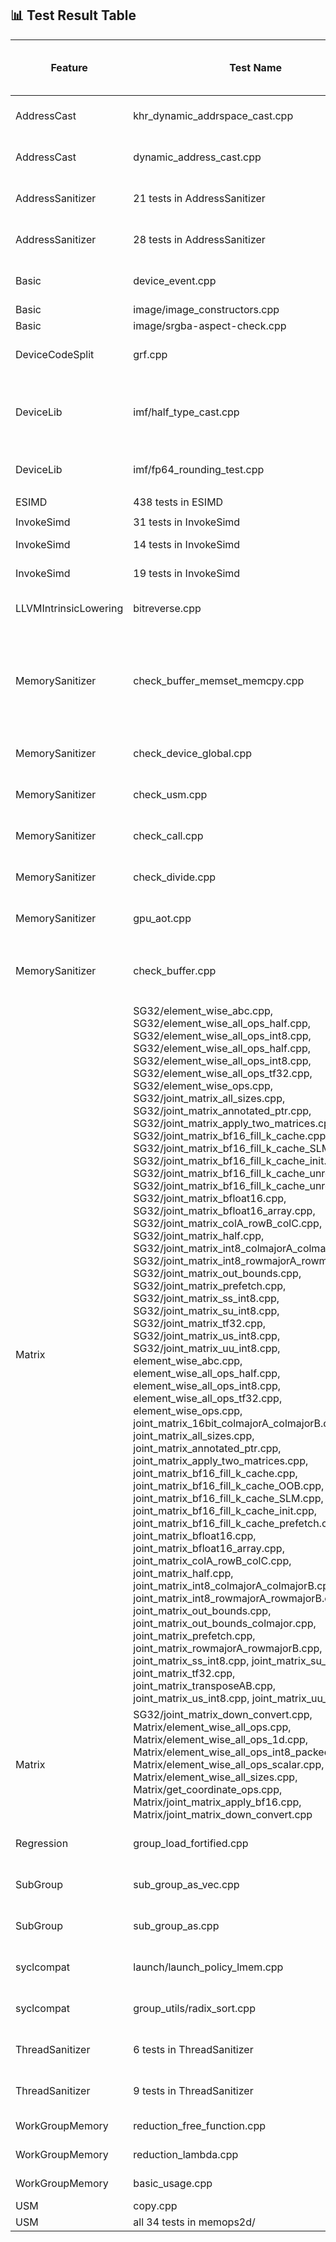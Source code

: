 ## 📊 Test Result Table

| Feature            | Test Name                                                                 | Status (SPIRV-LLVM-Translator) | Marked Status (SPIR-V Backend)              | Actual Status (SPIR-V Backend) | Test Error                    | Test Error Details |
|--------------------|---------------------------------------------------------------------------|--------------------------------|---------------------------------------------|--------------------------------|--------------------------------|-------------------|
| AddressCast        | khr_dynamic_addrspace_cast.cpp                                            | Pass                           | XFAIL (CMPLRLLVM-64705)                     | Fail                           | Program terminate abnormally   | ```error: command failed with exit status: 255``` |
| AddressCast        | dynamic_address_cast.cpp                                                  | Pass                           | XFAIL (CMPLRLLVM-64705)                     | Fail                           | Program terminate abnormally   | ```error: command failed with exit status: 255``` |
| AddressSanitizer   | 21 tests in AddressSanitizer                                              | Pass                           | **Unsupported (CMPLRLLVM-64052)**           | **Pass**                       |                                |                   |
| AddressSanitizer   | 28 tests in AddressSanitizer                                              | Pass                           | Unsupported (CMPLRLLVM-64052)               | Fail                           | Detect memory leak             | ```[kernel] Private shadow memory out-of-bound (ptr: 0xff00fffffffb0050 -> 0xff010e7fff6fe483, sid: 0, base: 0xff00180001ccb820) ====ERROR: DeviceSanitizer: detected memory leaks of Device Global``` |
| Basic              | device_event.cpp                                                          | Pass                           | **Unsupported (CMPLRLLVM-64705)**           | **Pass**                       |                                |                   |
| Basic              | image/image_constructors.cpp                                              | Pass                           | **Unsupported**                             | **Pass**                       |                                |                   |
| Basic              | image/srgba-aspect-check.cpp                                              | Pass                           | **Unsupported**                             | **Pass**                       |                                |                   |
| DeviceCodeSplit    | grf.cpp                                                                   | Pass                           | **Unsupported (CMPLRLLVM-64705)**           | **Pass**                       |                                |                   |
| DeviceLib          | imf/half_type_cast.cpp                                                    | Pass                           | XFAIL (CMPLRLLVM-64705)                     | Fail                           | Assertion fail                 | ```half_type_cast.cpp.tmp1.out: /iusers/yixingzh/llvm/sycl/test-e2e/DeviceLib/imf/imf_utils.hpp:90: void test(sycl::queue &, std::initializer_list<InputTy>, std::initializer_list<OutputTy>, FuncTy, int) [InputTy = unsigned short, OutputTy = int, FuncTy = (lambda at /iusers/yixingzh/llvm/sycl/test-e2e/DeviceLib/imf/half_type_cast.cpp:40:10), EquTy = imf_utils_default_equ<int>]: Assertion `false' failed.``` |
| DeviceLib          | imf/fp64_rounding_test.cpp                                                | Pass                           | XFAIL (CMPLRLLVM-64705)                     | Fail                           | Undefined SPIR-V instruction   | ```error: undefined reference to `_Z17__spirv_IAddCarryll'  error: backend compiler failed build.``` |
| ESIMD              | 438 tests in ESIMD                                                        | Pass                           | Unsupported                             | Fail                           | Assertion fail                 | ```static llvm::LLT llvm::LLT::vector(llvm::ElementCount, llvm::LLT): Assertion `!EC.isScalar() && "invalid number of vector elements"' failed.``` |
| InvokeSimd         | 31 tests in InvokeSimd                                                    | Pass                           | **Unsupported**                             | **Pass**                       |                                |                   |
| InvokeSimd         | 14 tests in InvokeSimd                                                    | Pass                           | Unsupported                             | Fail                           | Undefined function             | ```Undefined function _Z33__regcall3____builtin_invoke_simdILb1EfPFNSt12experimental4simdIfNS0...``` |
| InvokeSimd         | 19 tests in InvokeSimd                                                    | Pass                           | Unsupported                             | Timed Out                      |                                |                   |                         |                                |                   |
| LLVMIntrinsicLowering | bitreverse.cpp                                                         | Pass                           | XFAIL (CMPLRLLVM-62187)                     | Fail                           | Conversion issue               | ```implicit conversion from 'int' to 'unsigned char __attribute__((ext_vector_type(2)))' (vector of 2 'unsigned char' values) changes value from 21845 to 85``` |
| MemorySanitizer    | check_buffer_memset_memcpy.cpp                                            | Pass                           | Unsupported (CMPLRLLVM-64052)               | Fail                           | `core dumped`                  | ```use-of-uninitialized-value use of size 8 at kernel <typeinfo name for check_memset(sycl::_V1::queue&)::{lambda(sycl::_V1::handler&)#2}::operator()(sycl::_V1::handler&) const::MyKernel1> LID(0, 0, 0) GID(0, 0, 0) #0 unsigned long sycl::_V1::accessor<int, 1, (sycl::_V1::access::mode)1026, (sycl::_V1::access::target)2014, (sycl::_V1::access::placeholder)0, sycl::_V1::ext::oneapi::accessor_property_list<>>::getLinearIndex<1>(sycl::_V1::id<1>) const /iusers/yixingzh/llvm/build/bin/../include/sycl/accessor.hpp:697 Aborted (core dumped)``` |
| MemorySanitizer    | check_device_global.cpp                                                   | Pass                           | Unsupported (CMPLRLLVM-64052)               | Fail                           | Memory out-of-bound            | ```[kernel] Private shadow memory out-of-bound(ptr: 0xff00fffffffb0058 -> 0xff01000002b43048, sid: 0, base: 0xff00f0000166d010)``` |
| MemorySanitizer    | check_usm.cpp                                                             | Pass                           | Unsupported (CMPLRLLVM-64052)               | Fail                           | Memory out-of-bound            | ```[[kernel] Private shadow memory out-of-bound(ptr: 0xff00fffffffe0000 -> 0xff010000027df7f0, sid: 0, base: 0xff00f00001000810)``` |
| MemorySanitizer    | check_call.cpp                                                            | Pass                           | Unsupported (CMPLRLLVM-64052)               | Fail                           | Memory out-of-bound            | ```[kernel] Private shadow memory out-of-bound(ptr: 0xff00fffffffe0000 -> 0xff010000033caff0, sid: 0, base: 0xff00f00000615010)``` |
| MemorySanitizer    | check_divide.cpp                                                          | Pass                           | Unsupported (CMPLRLLVM-64052)               | Fail                           | Memory out-of-bound            | ```[kernel] Private shadow memory out-of-bound(ptr: 0xff00fffffffe0004 -> 0xff0100000289bff4, sid: 0, base: 0xff00f00000544010)``` |
| MemorySanitizer    | gpu_aot.cpp                                                               | Pass                           | Unsupported (CMPLRLLVM-64052)               | Fail                           | Memory out-of-bound            | ```[kernel] Private shadow memory out-of-bound(ptr: 0xff00fffffffe0004 -> 0xff0100000289bff4, sid: 0, base: 0xff00f00000544010)``` |
| MemorySanitizer    | check_buffer.cpp                                                          | Pass                           | Unsupported (CMPLRLLVM-64052)               | Fail                           | `core dumped`                  | ```use of size 8 at kernel <typeinfo name for main::{lambda(sycl::_V1::handler&)#1}::operator()(sycl::_V1::handler&) const::MyKernel> LID(0, 0, 0) GID(0, 0, 0) #0 sycl::_V1::detail::array<1>::operator[](int) const /iusers/yixingzh/llvm/build/bin/../include/sycl/detail/array.hpp:73 Aborted (core dumped) ``` |
| Matrix             | 	SG32/element_wise_abc.cpp, SG32/element_wise_all_ops_half.cpp, SG32/element_wise_all_ops_int8.cpp, SG32/element_wise_all_ops_half.cpp, SG32/element_wise_all_ops_int8.cpp, SG32/element_wise_all_ops_tf32.cpp, SG32/element_wise_ops.cpp, SG32/joint_matrix_all_sizes.cpp, SG32/joint_matrix_annotated_ptr.cpp, SG32/joint_matrix_apply_two_matrices.cpp, SG32/joint_matrix_bf16_fill_k_cache.cpp, SG32/joint_matrix_bf16_fill_k_cache_SLM.cpp, SG32/joint_matrix_bf16_fill_k_cache_init.cpp, SG32/joint_matrix_bf16_fill_k_cache_unroll.cpp, SG32/joint_matrix_bf16_fill_k_cache_unroll_init.cpp, SG32/joint_matrix_bfloat16.cpp, SG32/joint_matrix_bfloat16_array.cpp, SG32/joint_matrix_colA_rowB_colC.cpp, SG32/joint_matrix_half.cpp, SG32/joint_matrix_int8_colmajorA_colmajorB.cpp, SG32/joint_matrix_int8_rowmajorA_rowmajorB.cpp, SG32/joint_matrix_out_bounds.cpp, SG32/joint_matrix_prefetch.cpp, SG32/joint_matrix_ss_int8.cpp, SG32/joint_matrix_su_int8.cpp, SG32/joint_matrix_tf32.cpp, SG32/joint_matrix_us_int8.cpp, SG32/joint_matrix_uu_int8.cpp, element_wise_abc.cpp, element_wise_all_ops_half.cpp, element_wise_all_ops_int8.cpp, element_wise_all_ops_tf32.cpp, element_wise_ops.cpp, joint_matrix_16bit_colmajorA_colmajorB.cpp, joint_matrix_all_sizes.cpp, joint_matrix_annotated_ptr.cpp, joint_matrix_apply_two_matrices.cpp, joint_matrix_bf16_fill_k_cache.cpp, joint_matrix_bf16_fill_k_cache_OOB.cpp, joint_matrix_bf16_fill_k_cache_SLM.cpp, joint_matrix_bf16_fill_k_cache_init.cpp, joint_matrix_bf16_fill_k_cache_prefetch.cpp, joint_matrix_bfloat16.cpp, joint_matrix_bfloat16_array.cpp, joint_matrix_colA_rowB_colC.cpp, joint_matrix_half.cpp, joint_matrix_int8_colmajorA_colmajorB.cpp, joint_matrix_int8_rowmajorA_rowmajorB.cpp, joint_matrix_out_bounds.cpp, joint_matrix_out_bounds_colmajor.cpp, joint_matrix_prefetch.cpp, joint_matrix_rowmajorA_rowmajorB.cpp, joint_matrix_ss_int8.cpp, joint_matrix_su_int8.cpp, joint_matrix_tf32.cpp, joint_matrix_transposeAB.cpp, joint_matrix_us_int8.cpp, joint_matrix_uu_int8.cpp                             | Pass                           | Unsupported (CMPLRLLVM-64705)               | Fail                           | Segmentation fault             | No other error message generated |
| Matrix             | SG32/joint_matrix_down_convert.cpp, Matrix/element_wise_all_ops.cpp, Matrix/element_wise_all_ops_1d.cpp, Matrix/element_wise_all_ops_int8_packed.cpp, Matrix/element_wise_all_ops_scalar.cpp, Matrix/element_wise_all_sizes.cpp, Matrix/get_coordinate_ops.cpp, Matrix/joint_matrix_apply_bf16.cpp, Matrix/joint_matrix_down_convert.cpp             | Pass                           | Unsupported (CMPLRLLVM-64705)               | Fail                           | Segmentation violation         | ```IGC: Internal Compiler Error: Segmentation violation``` |                            |                   |                              |                   |
| Regression         | group_load_fortified.cpp                                                  | Pass                           | **XFAIL (CMPLRLLVM-64705)**                 | **Pass**                       |                                |                   |
| SubGroup           | sub_group_as_vec.cpp                                                      | Pass                           | XFAIL (CMPLRLLVM-64705)                     | Fail                           | Result not matched             | ```Unexpected result [01,01] vs [01,00] error: command failed with exit status: 1``` |
| SubGroup           | sub_group_as.cpp                                                          | Pass                           | XFAIL (CMPLRLLVM-64705)                     | Fail                           | Result not matched             | ```Unexpected result 0101 vs 0100 error: command failed with exit status: 1``` |
| syclcompat         | launch/launch_policy_lmem.cpp                                             | Pass                           | **Unsupported (CMPLRLLVM-64705)**           | **Pass**                       |                                |                   |
| syclcompat         | group_utils/radix_sort.cpp                                                | Pass                           | Unsupported (Tracker: intel/llvm#17400)     | Fail                           | Test result incorrect          | ```test_sort failed -2116943464,-2113928704,-2113928704,-2113928704,-2144337914,-2113929196 ...... ``` |
| ThreadSanitizer    | 6 tests in ThreadSanitizer                                                | Pass                           | **Unsupported (CMPLRLLVM-6405)**            | **Pass**                       |                                |                   |
| ThreadSanitizer    | 9 tests in ThreadSanitizer                                                | Pass                           | Unsupported (CMPLRLLVM-6405)            | Fail                           | Out of device memory           | ```<SANITIZER>[ERROR]: Shadow memory reserved failed with size 0x820000000000: UR_RESULT_ERROR_OUT_OF_DEVICE_MEMORY``` |
| WorkGroupMemory    | reduction_free_function.cpp                                                | Pass                           | XFAIL                                       | Fail                           | Unimplemented OpCode           | ```UnimplementedOpCode: Unimplemented opcode 29``` |
| WorkGroupMemory    | reduction_lambda.cpp                                                      | Pass                           | XFAIL                                       | Fail                           | Unimplemented OpCode           | ```UnimplementedOpCode: Unimplemented opcode 29``` |
| WorkGroupMemory    | basic_usage.cpp                                                           | Pass                           | XFAIL                                       | Fail                           | Unimplemented OpCode           | ```UnimplementedOpCode: Unimplemented opcode 29``` |
| USM                | copy.cpp                                                                  | Pass                           | **Unsupported**                             | **Pass**                       |                                |                   |
| USM                | all 34 tests in memops2d/                                                 | Pass                           | **Unsupported**                             | **Pass**                       |                                |                   |
